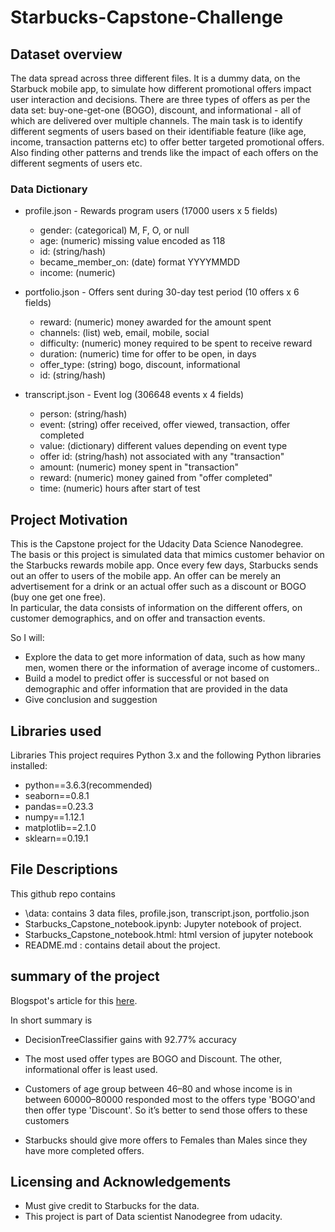 # Starbucks-Capstone-Challenge

## Dataset overview
The data spread across three different files. It is a dummy data, on the Starbuck mobile app, to simulate how different promotional offers impact user interaction and decisions. There are three types of offers as per the data set: buy-one-get-one (BOGO), discount, and informational - all of which are delivered over multiple channels. The main task is to identify different segments of users based on their identifiable feature (like age, income, transaction patterns etc) to offer better targeted promotional offers. Also finding other patterns and trends like the impact of each offers on the different segments of users etc.

### Data Dictionary
 - profile.json - Rewards program users (17000 users x 5 fields)
   - gender: (categorical) M, F, O, or null
   - age: (numeric) missing value encoded as 118
   - id: (string/hash)
   - became_member_on: (date) format YYYYMMDD
   - income: (numeric)
  
 - portfolio.json - Offers sent during 30-day test period (10 offers x 6 fields)
   - reward: (numeric) money awarded for the amount spent
   - channels: (list) web, email, mobile, social
   - difficulty: (numeric) money required to be spent to receive reward
   - duration: (numeric) time for offer to be open, in days
   - offer_type: (string) bogo, discount, informational
   - id: (string/hash)

 - transcript.json - Event log (306648 events x 4 fields)
   - person: (string/hash)
   - event: (string) offer received, offer viewed, transaction, offer completed
   - value: (dictionary) different values depending on event type
   - offer id: (string/hash) not associated with any "transaction"
   - amount: (numeric) money spent in "transaction"
   - reward: (numeric) money gained from "offer completed"
   - time: (numeric) hours after start of test
   
## Project Motivation<a name="motivation"></a>

This is the Capstone project for the Udacity Data Science Nanodegree.  
The basis or this project is simulated data that mimics customer behavior on the Starbucks rewards mobile app. Once every few days, Starbucks sends out an offer to users of the mobile app. An offer can be merely an advertisement for a drink or an actual offer such as a discount or BOGO (buy one get one free).  
In particular, the data consists of information on the different offers, on customer demographics, and on offer and transaction events.  

So I will:
- Explore the data to get more information of data, such as how many men, women there or the information of average income of customers..
- Build a model to predict offer is successful or not based on demographic and offer information that are provided in the data
- Give conclusion and suggestion
 
## Libraries used <a name="Libraries"></a>
Libraries
This project requires Python 3.x and the following Python libraries installed:
- python==3.6.3(recommended)
- seaborn==0.8.1
- pandas==0.23.3
- numpy==1.12.1
- matplotlib==2.1.0
- sklearn==0.19.1


## File Descriptions <a name="files"></a>

This github repo contains
- \data: contains 3 data files, profile.json, transcript.json, portfolio.json
- Starbucks_Capstone_notebook.ipynb: Jupyter notebook of project.
- Starbucks_Capstone_notebook.html: html version of jupyter notebook
- README.md : contains detail about the project.

## summary of the project <a name="summary"></a>

Blogspot's article for this [here](https://thangduong.substack.com/p/starbucks-customer-behaviors-with).

In short summary is 
- DecisionTreeClassifier gains with 92.77% accuracy
- The most used offer types are BOGO and Discount. The other, informational offer is least used.

- Customers of age group between 46–80 and whose income is in between 60000–80000 responded most to the offers type 'BOGO'and then offer type 'Discount'. So it’s better to send those offers to these customers

- Starbucks should give more offers to Females than Males since they have more completed offers.

## Licensing and Acknowledgements<a name="licensing"></a>

- Must give credit to Starbucks for the data.
- This project is part of Data scientist Nanodegree from udacity.
